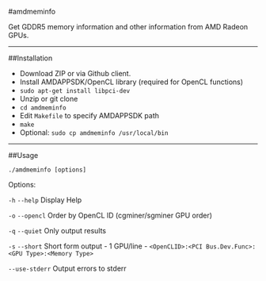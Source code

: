 #amdmeminfo


Get GDDR5 memory information and other information from AMD Radeon GPUs.

---

##Installation

* Download ZIP or via Github client.
* Install AMDAPPSDK/OpenCL library (required for OpenCL functions)
* `sudo apt-get install libpci-dev`
* Unzip or git clone
* `cd amdmeminfo`
* Edit `Makefile` to specify AMDAPPSDK path
* `make`
* Optional: `sudo cp amdmeminfo /usr/local/bin`

---

##Usage

`./amdmeminfo [options]`

Options:

`-h` `--help` Display Help

`-o` `--opencl` Order by OpenCL ID (cgminer/sgminer GPU order)

`-q` `--quiet` Only output results

`-s` `--short` Short form output - 1 GPU/line - `<OpenCLID>:<PCI Bus.Dev.Func>:<GPU Type>:<Memory Type>`

`--use-stderr` Output errors to stderr


